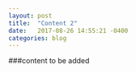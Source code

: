 ```yaml
---
layout: post
title:  "Content 2"
date:   2017-08-26 14:55:21 -0400
categories: blog
---
```


###content to be added
